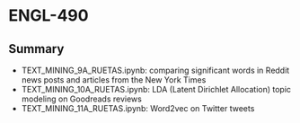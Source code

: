 # ENGL-490

## Summary
- TEXT_MINING_9A_RUETAS.ipynb: comparing significant words in Reddit news posts and articles from the New York Times
- TEXT_MINING_10A_RUETAS.ipynb: LDA (Latent Dirichlet Allocation) topic modeling on Goodreads reviews
- TEXT_MINING_11A_RUETAS.ipynb: Word2vec on Twitter tweets
